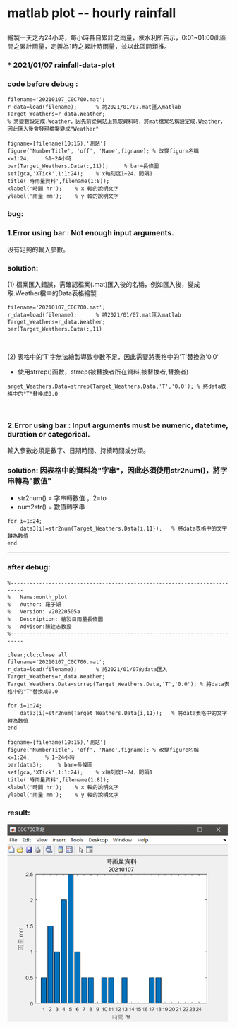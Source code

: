# matlab plot -- hourly rainfall<p>

繪製一天之內24小時，每小時各自累計之雨量，依水利所告示，0:01~01:00此區間之累計雨量，定義為1時之累計時雨量，並以此區間類推。
### * 2021/01/07 rainfall-data-plot

### code before debug :
```clear;clc;close all
filename='20210107_C0C700.mat'; 
r_data=load(filename);      % 將2021/01/07.mat匯入matlab
Target_Weathers=r_data.Weather; 
% 將變數設定成.Weather，因先前從網站上抓取資料時，將mat檔案名稱設定成.Weather，因此匯入後會發現檔案變成"Weather"

figname=[filename(10:15),'測站']
figure('NumberTitle', 'off', 'Name',figname); % 改變figure名稱
x=1:24;     %1~24小時
bar(Target_Weathers.Data(:,11));     % bar=長條圖
set(gca,'XTick',1:1:24);    % x軸刻度1~24，間隔1
title('時雨量資料',filename(1:8));
xlabel('時間 hr');	% x 軸的說明文字
ylabel('雨量 mm');	% y 軸的說明文字
```
### bug:<br>

### 1.Error using bar : Not enough input arguments.<br>
沒有足夠的輸入參數。<br>
### solution:
(1) 檔案匯入錯誤，需確認檔案(.mat)匯入後的名稱，例如匯入後，變成取.Weather檔中的Data表格繪製

```
filename='20210107_C0C700.mat'; 
r_data=load(filename);      % 將2021/01/07.mat匯入matlab
Target_Weathers=r_data.Weather; 
bar(Target_Weathers.Data(:,11)
```
<p><br><p>

(2) 表格中的'T'字無法繪製導致參數不足，因此需要將表格中的'T'替換為'0.0'
* 使用strrep()函數，strrep(被替換者所在資料,被替換者,替換者)

```
arget_Weathers.Data=strrep(Target_Weathers.Data,'T','0.0'); % 將data表格中的"T"替換成0.0
```
<p><br><p>
    
### 2.Error using bar : Input arguments must be numeric, datetime, duration or categorical.<br>
輸入參數必須是數字、日期時間、持續時間或分類。</p>
### solution: 因表格中的資料為"字串"，因此必須使用str2num()，將字串轉為"數值"
* str2num()  = 字串轉數值 ，2=to
* num2str()  = 數值轉字串

```
for i=1:24;
    data3(i)=str2num(Target_Weathers.Data{i,11});   % 將data表格中的文字轉為數值
end
```
--------
### after debug:
```
%--------------------------------------------------------------------------
%   Name:month_plot  
%   Author: 羅子妍
%   Version: v20220505a
%   Description: 繪製日雨量長條圖
%   Advisor:陳建志教授
%--------------------------------------------------------------------------

clear;clc;close all
filename='20210107_C0C700.mat'; 
r_data=load(filename);      % 將2021/01/07的data匯入
Target_Weathers=r_data.Weather; 
Target_Weathers.Data=strrep(Target_Weathers.Data,'T','0.0'); % 將data表格中的"T"替換成0.0

for i=1:24;
    data3(i)=str2num(Target_Weathers.Data{i,11});   % 將data表格中的文字轉為數值
end

figname=[filename(10:15),'測站']
figure('NumberTitle', 'off', 'Name',figname); % 改變figure名稱
x=1:24;     % 1~24小時
bar(data3);     % bar=長條圖
set(gca,'XTick',1:1:24);    % x軸刻度1~24，間隔1
title('時雨量資料',filename(1:8));
xlabel('時間 hr');	% x 軸的說明文字
ylabel('雨量 mm');	% y 軸的說明文字
```

### result:
<p><img src="https://raw.githubusercontent.com/luoyan109/matlab-rainfall-plot/main/plot%20image/2021-01-07.PNG" width=500px></p>

